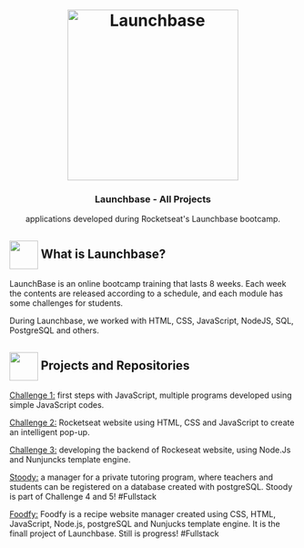  <h1 align="center">
    <img alt="Launchbase" src="https://storage.googleapis.com/golden-wind/bootcamp-launchbase/logo.png" width="300px" />
</h1>

<h3 align="center">
 Launchbase - All Projects
</h3>
 <p align="center"> applications developed during Rocketseat's Launchbase bootcamp.</P>
 
 <h2> <img src= "https://img.icons8.com/plasticine/2x/rocket.png" width="50px" height="50px" align="center"/> What is Launchbase? </h2>
 <p>LaunchBase is an online bootcamp training that lasts 8 weeks. Each week the contents are released according to a schedule, and each module has some challenges for students.</p>
 <p>During Launchbase, we worked with HTML, CSS, JavaScript, NodeJS, SQL, PostgreSQL and others.</p>

<h2> <img src= "https://img.icons8.com/all/500/project.png" width="50px" height="50px" align="center"/> Projects and Repositories </h2>

<p> <a href="https://github.com/mjulialobo/Launchbase-Desafio01-JS"> Challenge 1:</a> first steps with JavaScript, multiple programs developed using simple JavaScript codes. </p>

<p> <a href="https://github.com/mjulialobo/Launchbase-Desafio02"> Challenge 2:</a> Rocketseat website using HTML, CSS and JavaScript to create an intelligent pop-up. </p>

<p> <a href="https://github.com/mjulialobo/Launchbase-Desafio3"> Challenge 3:</a> developing the backend of Rockeseat website, using  Node.Js and Nunjuncks template engine. </p>

<p>   <a href="https://github.com/mjulialobo/Stoody"> Stoody:</a> a manager for a private tutoring program, where teachers and students can be registered on a database created with postgreSQL. Stoody is part of Challenge 4 and 5! #Fullstack </p>

<p> <a href="https://github.com/mjulialobo/Foodfy"> Foodfy:</a> Foodfy is a recipe website manager created using CSS, HTML, JavaScript, Node.js, postgreSQL and Nunjucks template engine. It is the finall project of Launchbase. Still is progress! #Fullstack</p>
